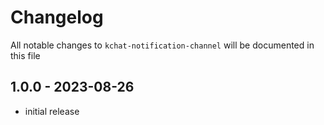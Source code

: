 # Changelog

All notable changes to `kchat-notification-channel` will be documented in this file

## 1.0.0 - 2023-08-26

- initial release
